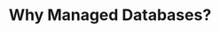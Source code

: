 ---
type: "module"
title: "Why Managed Databases?"
description: ""
banner: "images/exoscale-icon.svg"
weight: 2
tags: [databases]
level: "beginner"
categories: "infrastructure"
---